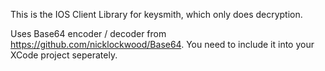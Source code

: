 This is the IOS Client Library for keysmith, which only does decryption.

Uses Base64 encoder / decoder from https://github.com/nicklockwood/Base64. 
You need to include it into your XCode project seperately.


